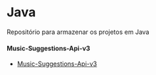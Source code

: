 # Java

Repositório para armazenar os projetos em Java

#### Music-Suggestions-Api-v3
- [Music-Suggestions-Api-v3](https://github.com/JSouza27/Music-Suggestions-Api-v3)
